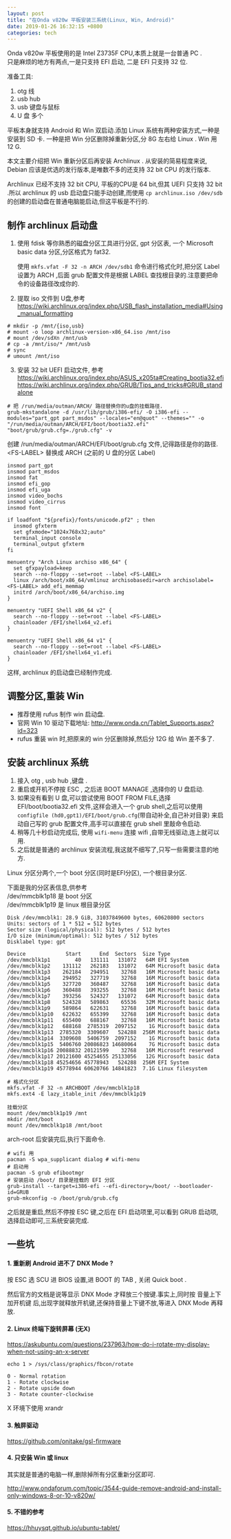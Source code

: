 ```yaml
---
layout: post
title: "在Onda v820w 平板安装三系统(Linux, Win, Android)"
date: 2019-01-26 16:32:15 +0800
categories: tech
---
```


Onda v820w 平板使用的是 Intel Z3735F CPU,本质上就是一台普通 PC .  
只是麻烦的地方有两点,一是只支持 EFI 启动, 二是 EFI 只支持 32 位.


准备工具:  
1. otg 线
2. usb hub
3. usb 键盘与鼠标
4. U 盘 多个

平板本身就支持 Android 和 Win 双启动.添加 Linux 系统有两种安装方式,一种是安装到 SD 卡. 一种是把 Win 分区删除掉重新分区,分 8G 左右给 Linux . Win 用 12 G.

本文主要介绍把 Win 重新分区后再安装 Archlinux . 从安装的简易程度来说, Debian 应该是优选的发行版本,是唯数不多的还支持 32 bit CPU 的发行版本.

Archlinux 已经不支持 32 bit CPU, 平板的CPU是 64 bit,但其 UEFI 只支持 32 bit .所以 archlinux 的 usb 启动盘只能手动创建,而使用 `cp archlinux.iso /dev/sdb` 的创建的启动盘在普通电脑能启动,但这平板是不行的.

## 制作 archlinux 启动盘

1. 使用 fdisk 等你熟悉的磁盘分区工具进行分区, gpt 分区表, 一个 Microsoft basic data 分区,分区格式为 fat32.

    使用 `mkfs.vfat -F 32 -n ARCH /dev/sdb1` 命令进行格式化时,把分区 Label 设置为 ARCH ,后面 grub 配置文件是根据 LABEL 查找根目录的.注意要把命令的设备路径改成你的.

2. 提取 iso 文件到 U盘,参考 https://wiki.archlinux.org/index.php/USB_flash_installation_media#Using_manual_formatting

```
# mkdir -p /mnt/{iso,usb}
# mount -o loop archlinux-version-x86_64.iso /mnt/iso
# mount /dev/sdXn /mnt/usb
# cp -a /mnt/iso/* /mnt/usb
# sync
# umount /mnt/iso
```

3. 安装 32 bit UEFI 启动文件, 参考 https://wiki.archlinux.org/index.php/ASUS_x205ta#Creating_bootia32.efi https://wiki.archlinux.org/index.php/GRUB/Tips_and_tricks#GRUB_standalone

```
# 把 /run/media/outman/ARCH/ 路径替换你的u盘的挂载路径.
grub-mkstandalone -d /usr/lib/grub/i386-efi/ -O i386-efi --modules="part_gpt part_msdos" --locales="en@quot" --themes="" -o "/run/media/outman/ARCH/EFI/boot/bootia32.efi" "boot/grub/grub.cfg=./grub.cfg" -v
```

创建 /run/media/outman/ARCH/EFI/boot/grub.cfg 文件,记得路径是你的路径.  
&lt;FS-LABEL&gt; 替换成 ARCH (之前的 U 盘的分区 Label)

```
insmod part_gpt
insmod part_msdos
insmod fat
insmod efi_gop
insmod efi_uga
insmod video_bochs
insmod video_cirrus
insmod font

if loadfont "${prefix}/fonts/unicode.pf2" ; then
  insmod gfxterm
  set gfxmode="1024x768x32;auto"
  terminal_input console
  terminal_output gfxterm
fi

menuentry "Arch Linux archiso x86_64" {
  set gfxpayload=keep
  search --no-floppy --set=root --label <FS-LABEL>
  linux /arch/boot/x86_64/vmlinuz archisobasedir=arch archisolabel=<FS-LABEL> add_efi_memmap
  initrd /arch/boot/x86_64/archiso.img
}

menuentry "UEFI Shell x86_64 v2" {
  search --no-floppy --set=root --label <FS-LABEL>
  chainloader /EFI/shellx64_v2.efi
}

menuentry "UEFI Shell x86_64 v1" {
  search --no-floppy --set=root --label <FS-LABEL>
  chainloader /EFI/shellx64_v1.efi
}
```

这样, archlinux 的启动盘已经制作完成.

## 调整分区,重装 Win 

* 推荐使用 rufus 制作 win 启动盘.
* 官网 Win 10 驱动下载地址: http://www.onda.cn/Tablet_Supports.aspx?id=323
* rufus 重装 win 时,把原来的 win 分区删除掉,然后分 12G 给 Win 差不多了.

## 安装 archlinux 系统

1. 接入 otg , usb hub ,键盘 .
2. 重启或开机不停按 ESC , 之后进 BOOT MANAGE ,选择你的 U 盘启动.
3. 如果没有看到 U 盘,可以尝试使用 BOOT FROM FILE,选择 EFI/boot/bootia32.efi 文件,这样会进入一个 grub shell,之后可以使用 `configfile (hd0,gpt1)/EFI/boot/grub.cfg`(带自动补全,自己补对目录) 来启动自己写的 grub 配置文件,高手可以直接在 grub shell 里敲命令启动.
4. 稍等几十秒启动完成后, 使用 `wifi-menu` 连接 wifi ,自带无线驱动,连上就可以用.
5. 之后就是普通的 archlinux 安装流程,我这就不细写了,只写一些需要注意的地方.

Linux 分区分两个,一个 boot 分区(同时是EFI分区), 一个根目录分区.

下面是我的分区表信息,供参考  
/dev/mmcblk1p18 是 boot 分区  
/dev/mmcblk1p19 是 linux 根目录分区

```
Disk /dev/mmcblk1: 28.9 GiB, 31037849600 bytes, 60620800 sectors
Units: sectors of 1 * 512 = 512 bytes
Sector size (logical/physical): 512 bytes / 512 bytes
I/O size (minimum/optimal): 512 bytes / 512 bytes
Disklabel type: gpt

Device             Start      End  Sectors  Size Type
/dev/mmcblk1p1        40   131111   131072   64M EFI System
/dev/mmcblk1p2    131112   262183   131072   64M Microsoft basic data
/dev/mmcblk1p3    262184   294951    32768   16M Microsoft basic data
/dev/mmcblk1p4    294952   327719    32768   16M Microsoft basic data
/dev/mmcblk1p5    327720   360487    32768   16M Microsoft basic data
/dev/mmcblk1p6    360488   393255    32768   16M Microsoft basic data
/dev/mmcblk1p7    393256   524327   131072   64M Microsoft basic data
/dev/mmcblk1p8    524328   589863    65536   32M Microsoft basic data
/dev/mmcblk1p9    589864   622631    32768   16M Microsoft basic data
/dev/mmcblk1p10   622632   655399    32768   16M Microsoft basic data
/dev/mmcblk1p11   655400   688167    32768   16M Microsoft basic data
/dev/mmcblk1p12   688168  2785319  2097152    1G Microsoft basic data
/dev/mmcblk1p13  2785320  3309607   524288  256M Microsoft basic data
/dev/mmcblk1p14  3309608  5406759  2097152    1G Microsoft basic data
/dev/mmcblk1p15  5406760 20086823 14680064    7G Microsoft basic data
/dev/mmcblk1p16 20088832 20121599    32768   16M Microsoft reserved
/dev/mmcblk1p17 20121600 45254655 25133056   12G Microsoft basic data
/dev/mmcblk1p18 45254656 45778943   524288  256M EFI System
/dev/mmcblk1p19 45778944 60620766 14841823  7.1G Linux filesystem
```

```
# 格式化分区
mkfs.vfat -F 32 -n ARCHBOOT /dev/mmcblk1p18
mkfs.ext4 -E lazy_itable_init /dev/mmcblk1p19
```

```
挂载分区
mount /dev/mmcblk1p19 /mnt
mkdir /mnt/boot
mount /dev/mmcblk1p18 /mnt/boot
```

arch-root 后安装完后,执行下面命令.

```
# wifi 用
pacman -S wpa_supplicant dialog # wifi-menu
# 启动用
pacman -S grub efibootmgr
# 安装启动 /boot/ 目录是挂载的 EFI 分区
grub-install --target=i386-efi --efi-directory=/boot/ --bootloader-id=GRUB
grub-mkconfig -o /boot/grub/grub.cfg
```

之后就是重启,然后不停按 ESC 键,之后在 EFI 启动项里,可以看到 GRUB 启动项,选择启动即可,三系统安装完成.


## 一些坑

#### 1. 重新刷 Android 进不了 DNX Mode ?

按 ESC 选 SCU 进 BIOS 设置,进 BOOT 的 TAB , 关闭 Quick boot .

然后官方的文档是说等显示 DNX Mode 才释放三个按键.事实上,同时按 音量上下加开机键 后,出现字就释放开机键,还保持音量上下键不放,等进入 DNX Mode 再释放.


#### 2. Linux 终端下旋转屏幕 (无X)

https://askubuntu.com/questions/237963/how-do-i-rotate-my-display-when-not-using-an-x-server

`echo 1 > /sys/class/graphics/fbcon/rotate`

```
0 - Normal rotation
1 - Rotate clockwise
2 - Rotate upside down
3 - Rotate counter-clockwise
```

X 环境下使用 xrandr

#### 3. 触屏驱动

https://github.com/onitake/gsl-firmware

#### 4. 只安装 Win 或 linux

其实就是普通的电脑一样,删除掉所有分区重新分区即可.

http://www.ondaforum.com/topic/3544-guide-remove-android-and-install-only-windows-8-or-10-v820w/

#### 5. 不错的参考

https://hhuysqt.github.io/ubuntu-tablet/
